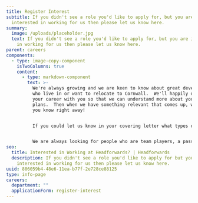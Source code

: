 ```yaml
---
title: Register Interest
subtitle: If you didn't see a role you'd like to apply for, but you are
  interested in working for us then please let us know here.
summary:
  image: /uploads/placeholder.jpg
  text: If you didn't see a role you'd like to apply for, but you are interested
    in working for us then please let us know here.
parent: careers
components:
  - type: image-copy-component
    isTwoColumns: true
    content:
      - type: markdown-component
        text: >-
          We're always growing and we are keen to know about great developers
          who live in or want to relocate to Cornwall.  We'll happily discuss
          your career with you so that we can understand more about your
          plans.  Then when we have something relevant that comes up, we can let
          you know right away!


          If you could let us know in your covering letter what types of roles you are looking for and why you want to work for Headforwards that would be really helpful to us :)


          We are always looking for people who are team players, a passion for cutting-edge technologies and a desire to be part of a forward-thinking Agile team.
seo:
  title: Interested in Working at Headforwards? | Headforwards
  description: If you didn't see a role you'd like to apply for but you are
    interested in working for us then please let us know here.
uuid: 806059b4-48e6-11ea-b77f-2e728ce88125
type: info-page
careers:
  department: ""
  applicationForm: register-interest
---
```

